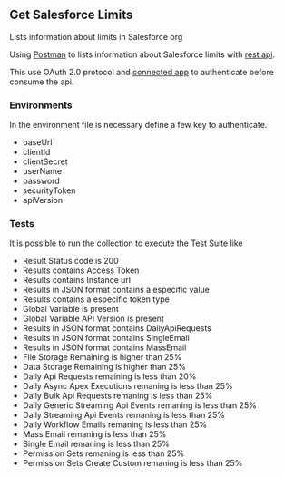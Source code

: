 ## Get Salesforce Limits

Lists information about limits in Salesforce org

Using [Postman](https://www.getpostman.com/) to lists information about Salesforce limits with [rest api](https://developer.salesforce.com/docs/atlas.en-us.api_rest.meta/api_rest/intro_what_is_rest_api.htm).
 
 This use OAuth 2.0 protocol and [connected app](https://help.salesforce.com/articleView?id=connected_app_overview.htm&type=5) to authenticate before consume the api.


### Environments

 In the environment file is necessary define a few key to authenticate.

 * baseUrl
 * clientId
 * clientSecret
 * userName
 * password
 * securityToken
 * apiVersion


### Tests

 It is possible to run the collection to execute the Test Suite like

 * Result Status code is 200
 * Results contains Access Token
 * Results contains Instance url
 * Results in JSON format contains a especific value
 * Results contains a especific token type
 * Global Variable is present
 * Global Variable API Version is present
 * Results in JSON format contains DailyApiRequests
 * Results in JSON format contains SingleEmail
 * Results in JSON format contains MassEmail
 * File Storage Remaining is higher than 25%
 * Data Storage Remaining is higher than 25%
 * Daily Api Requests remaining is less than 20%
 * Daily Async Apex Executions remaning is less than 25%
 * Daily Bulk Api Requests remaning is less than 25%
 * Daily Generic Streaming Api Events remaning is less than 25%
 * Daily Streaming Api Events remaning is less than 25%
 * Daily Workflow Emails remaning is less than 25%
 * Mass Email remaning is less than 25%
 * Single Email remaning is less than 25%
 * Permission Sets remaning is less than 25%
 * Permission Sets Create Custom remaning is less than 25%

